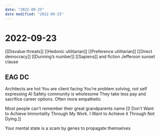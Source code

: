 ```yaml
---
date: "2022-09-25"
date modified: "2022-09-25"
---
```

# 2022-09-23
[[Disvalue threats]]
[[Hedonic utilitarian]]
[[Preference utilitarian]]
[[Direct democracy]]
[[Dunning’s number]]
[[Sapiens]] and fiction
Jefferson sunset clause

## EAG DC
Architects are hot
You are client facing
You’re problem solving, not self expressing
AI Safety community is wholesome
They take less pay and sacrifice career options. Often more empathetic

Most people can’t remember their great grandparents name
[[I Don't Want to Achieve Immortality Through My Work. I Want to Achieve it Through Not Dying.]]

Your mental state is a scam by genes to propagate themselves
